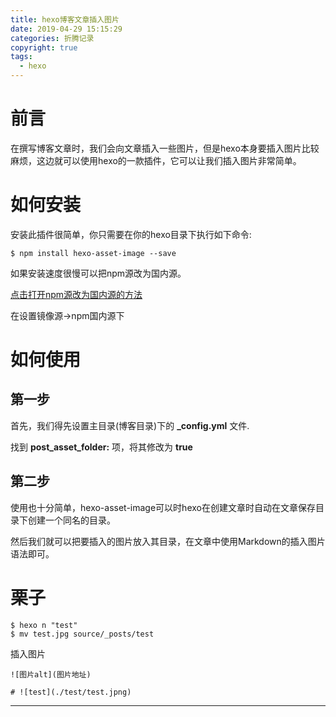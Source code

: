 ```yaml
---
title: hexo博客文章插入图片
date: 2019-04-29 15:15:29
categories: 折腾记录
copyright: true
tags:
  - hexo
---
```


# 前言

在撰写博客文章时，我们会向文章插入一些图片，但是hexo本身要插入图片比较麻烦，这边就可以使用hexo的一款插件，它可以让我们插入图片非常简单。

<!--more-->

# 如何安装

安装此插件很简单，你只需要在你的hexo目录下执行如下命令:

~~~shell
$ npm install hexo-asset-image --save
~~~

如果安装速度很慢可以把npm源改为国内源。

[点击打开npm源改为国内源的方法](https://evanmeek.github.io/2019/04/23/ManjaroLinux%E7%9A%84%E5%AE%89%E8%A3%85%E8%BF%87%E7%A8%8B/)

在设置镜像源->npm国内源下

# 如何使用

## 第一步
首先，我们得先设置主目录(博客目录)下的 **_config.yml** 文件.

找到 **post_asset_folder:** 项，将其修改为 **true**

## 第二步

使用也十分简单，hexo-asset-image可以时hexo在创建文章时自动在文章保存目录下创建一个同名的目录。

然后我们就可以把要插入的图片放入其目录，在文章中使用Markdown的插入图片语法即可。

# 栗子

~~~shell
$ hexo n "test"
$ mv test.jpg source/_posts/test
~~~

插入图片

~~~
![图片alt](图片地址)

# ![test](./test/test.jpng)
~~~

---